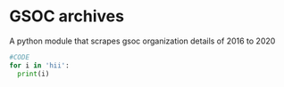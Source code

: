 # GSOC archives
 A python module that scrapes gsoc organization details of 2016 to 2020

```python
#CODE
for i in 'hii':
  print(i)
```
